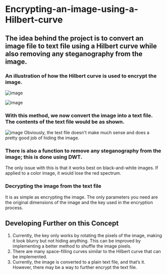 # Encrypting-an-image-using-a-Hilbert-curve

## The idea behind the project is to convert an image file to text file using a Hilbert curve while also removing any steganography from the image.

### An illustration of how the Hilbert curve is used to encrypt the image.

![image](https://github.com/user-attachments/assets/80217da6-aa8c-460f-aba1-9415a35c8d14)

![image](https://github.com/user-attachments/assets/77a4c2f9-8053-4533-a513-00fd423f6bc1)

### With this method, we now convert the image into a text file. The contents of the text file would be as shown.
![image](https://github.com/user-attachments/assets/fb380b9b-2ee1-448a-b4b0-fd5f5768a64a)
Obviously, the text file doesn't make much sense and does a pretty good job of hiding the image.

### There is also a function to remove any steganography from the image; this is done using DWT.
The only issue with this is that it works best on black-and-white images. If applied to a color image, it would lose the red spectrum.

### Decrypting the image from the text file
It is as simple as encrypting the image. The only parameters you need are the original dimensions of the image and the key used in the encryption process.


## Developing Further on this Concept
1) Currently, the key only works by rotating the pixels of the image, making it look blurry but not hiding anything. This can be improved by implementing a better method to shuffle the image pixels.
2) There are many space-filling curves similar to the Hilbert curve that can be implemented.
3) Currently, the image is converted to a plain text file, and that’s it. However, there may be a way to further encrypt the text file.
